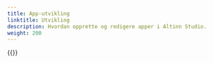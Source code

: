 ```yaml
---
title: App-utvikling
linktitle: Utvikling
description: Hvordan opprette og redigere apper i Altinn Studio.
weight: 200
---
```


{{<children>}}
  

